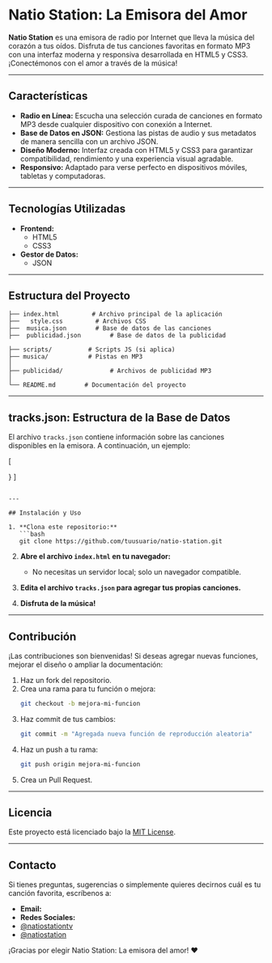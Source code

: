 # Natio Station: La Emisora del Amor

**Natio Station** es una emisora de radio por Internet que lleva la música del corazón a tus oídos. Disfruta de tus canciones favoritas en formato MP3 con una interfaz moderna y responsiva desarrollada en HTML5 y CSS3. ¡Conectémonos con el amor a través de la música!

---

## Características

- **Radio en Línea:** Escucha una selección curada de canciones en formato MP3 desde cualquier dispositivo con conexión a Internet.
- **Base de Datos en JSON:** Gestiona las pistas de audio y sus metadatos de manera sencilla con un archivo JSON.
- **Diseño Moderno:** Interfaz creada con HTML5 y CSS3 para garantizar compatibilidad, rendimiento y una experiencia visual agradable.
- **Responsivo:** Adaptado para verse perfecto en dispositivos móviles, tabletas y computadoras.

---

## Tecnologías Utilizadas

- **Frontend:**
  - HTML5
  - CSS3
- **Gestor de Datos:**
  - JSON

---

## Estructura del Proyecto

```
├── index.html         # Archivo principal de la aplicación
├──   style.css         # Archivos CSS
├──  musica.json        # Base de datos de las canciones
├──  publicidad.json        # Base de datos de la publicidad

├── scripts/          # Scripts JS (si aplica)
├── musica/           # Pistas en MP3
│       
├── publicidad/             # Archivos de publicidad MP3
│   
└── README.md        # Documentación del proyecto
```

---

## tracks.json: Estructura de la Base de Datos

El archivo `tracks.json` contiene información sobre las canciones disponibles en la emisora. A continuación, un ejemplo:

[
 
  }
]
```

---

## Instalación y Uso

1. **Clona este repositorio:**
   ```bash
   git clone https://github.com/tuusuario/natio-station.git
   ```

2. **Abre el archivo `index.html` en tu navegador:**
   - No necesitas un servidor local; solo un navegador compatible.

3. **Edita el archivo `tracks.json` para agregar tus propias canciones.**

4. **Disfruta de la música!**

---

## Contribución

¡Las contribuciones son bienvenidas! Si deseas agregar nuevas funciones, mejorar el diseño o ampliar la documentación:

1. Haz un fork del repositorio.
2. Crea una rama para tu función o mejora:
   ```bash
   git checkout -b mejora-mi-funcion
   ```
3. Haz commit de tus cambios:
   ```bash
   git commit -m "Agregada nueva función de reproducción aleatoria"
   ```
4. Haz un push a tu rama:
   ```bash
   git push origin mejora-mi-funcion
   ```
5. Crea un Pull Request.

---

## Licencia

Este proyecto está licenciado bajo la [MIT License](LICENSE).

---

## Contacto

Si tienes preguntas, sugerencias o simplemente quieres decirnos cuál es tu canción favorita, escríbenos a:
- **Email:** 
- **Redes Sociales:**
-  [@natiostationtv](https://www.youtube.com/@natiostationtv)
-  [@natiostation](https://masto.es/@natiostation)

¡Gracias por elegir Natio Station: La emisora del amor! ❤️
